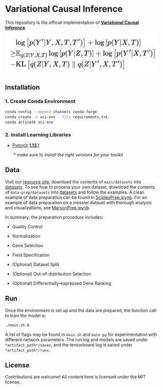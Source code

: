 # Variational Causal Inference

This repository is the official implementation of [**Variational Causal Inference**](https://arxiv.org/abs/2209.05935).

![](figure/elbo.png)


## Installation

### 1. Create Conda Environment
```bash
conda config --append channels conda-forge
conda create -n vci-env --file requirements.txt
conda activate vci-env
```

### 2. Install Learning Libraries
- [Pytorch](https://pytorch.org/) [**1.13**.1](https://pytorch.org/get-started/previous-versions/)

  \* *make sure to install the right versions for your toolkit*


## Data

Visit our [resource site](https://osf.io/5n2mz/), download the contents of `main/datasets` into [datasets](datasets). To see how to process your own dataset, download the contents of `data-prep/datasets` into [datasets](datasets) and follow the examples. A clean example of data preparation can be found in [SciplexPrep.ipynb](datasets/SciplexPrep.ipynb). For an example of data preparation on a messier dataset with thorough analysis and visualizations, see [MarsonPrep.ipynb](datasets/MarsonPrep.ipynb).

In summary, the preparation procedure includes:

-   Quality Control

-   Normalization

-   Gene Selection

-   Field Specification

-   (Optional) Dataset Split

-   (Optional) Out-of-distribution Selection

-   (Optional) Differentially-expressed Gene Ranking


## Run
Once the environment is set up and the data are prepared, the function call to train the model is:

```bash
./main.sh &
```

A list of flags may be found in `main.sh` and `main.py` for experimentation with different network parameters. The run log and models are saved under `*artifact_path*/saves`, and the tensorboard log is saved under `*artifact_path*/runs`.


## License

Contributions are welcome! All content here is licensed under the MIT license.
